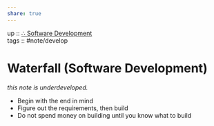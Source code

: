 ```yaml
---  
share: true  
---  
```

up :: [∴ Software Development](./%E2%88%B4-Software-Development.md)  
tags :: #note/develop   
  
# Waterfall (Software Development)  
*this note is underdeveloped.*  
  
- Begin with the end in mind  
- Figure out the requirements, then build  
- Do not spend money on building until you know what to build  
  
